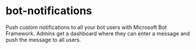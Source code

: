 # bot-notifications
Push custom notifications to all your bot users with Microsoft Bot Framework. Admins get a dashboard where they can enter a message and push the message to all users. 
